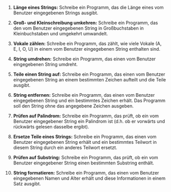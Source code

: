 
1. **Länge eines Strings:** Schreibe ein Programm, das die Länge eines vom Benutzer eingegebenen Strings ausgibt.

2. **Groß- und Kleinschreibung umkehren:** Schreibe ein Programm, das den vom Benutzer eingegebenen String in Großbuchstaben in Kleinbuchstaben und umgekehrt umwandelt.

3. **Vokale zählen:** Schreibe ein Programm, das zählt, wie viele Vokale (A, E, I, O, U) in einem vom Benutzer eingegebenen String enthalten sind.
   
4. **String umdrehen:** Schreibe ein Programm, das einen vom Benutzer eingegebenen String umdreht.
   
5. **Teile einen String auf:** Schreibe ein Programm, das einen vom Benutzer eingegebenen String an einem bestimmten Zeichen aufteilt und die Teile ausgibt.

6. **String entfernen:** Schreibe ein Programm, das einen vom Benutzer eingegebenen String und ein bestimmtes Zeichen erhält. Das Programm soll den String ohne das angegebene Zeichen ausgeben.
   
7. **Prüfen auf Palindrom:** Schreibe ein Programm, das prüft, ob ein vom Benutzer eingegebener String ein Palindrom ist (d.h. ob er vorwärts und rückwärts gelesen dasselbe ergibt).
   
8. **Ersetze Teile eines Strings:** Schreibe ein Programm, das einen vom Benutzer eingegebenen String erhält und ein bestimmtes Teilwort in diesem String durch ein anderes Teilwort ersetzt.
   
9. **Prüfen auf Substring:** Schreibe ein Programm, das prüft, ob ein vom Benutzer eingegebener String einen bestimmten Substring enthält.
   
10. **String formatieren:** Schreibe ein Programm, das einen vom Benutzer eingegebenen Namen und Alter erhält und diese Informationen in einem Satz ausgibt.

